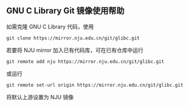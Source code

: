 
## GNU C Library Git 镜像使用帮助

如需克隆 GNU C Library 代码，使用

```
git clone https://mirror.nju.edu.cn/git/glibc.git
```

若要将 NJU mirror 加入已有代码库，可在已有仓库中运行

```
git remote add nju https://mirror.nju.edu.cn/git/glibc.git
```

或运行

```
git remote set-url origin https://mirror.nju.edu.cn/git/glibc.git
```

将默认上游设置为 NJU 镜像
